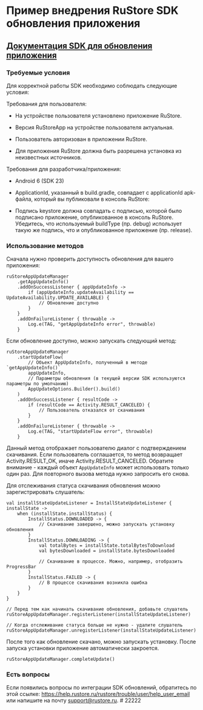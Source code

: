 # Пример внедрения RuStore SDK обновления приложения
## [Документация SDK для обновления приложения](https://help.rustore.ru/rustore/for_developers/developer-documentation/sdk_updates)

### Требуемые условия

Для корректной работы SDK необходимо соблюдать следующие условия:

Требования для пользователя:
- На устройстве пользователя установлено приложение RuStore.

- Версия RuStoreApp на устройстве пользователя актуальная.

- Пользователь  авторизован в приложении RuStore.
 
- Для приложения RuStore должна быть разрешена установка из неизвестных источников.

Требования для разработчика/приложения:

- Android 6 (SDK 23)

- ApplicationId, указанный в build.gradle, совпадает с applicationId apk-файла, который вы публиковали в консоль RuStore:

- Подпись keystore должна совпадать с подписью, которой было подписано приложение, опубликованное в консоль RuStore. Убедитесь, что используемый buildType (пр. debug) использует такую же подпись, что и опубликованное приложение (пр. release).

### Использование методов

Сначала нужно проверить доступность обновления для вашего приложения:

```
ruStoreAppUpdateManager
    .getAppUpdateInfo()
    .addOnSuccessListener { appUpdateInfo ->
        if (appUpdateInfo.updateAvailability == UpdateAvailability.UPDATE_AVAILABLE) {
            // Обновление доступно
        }
    }
    .addOnFailureListener { throwable ->
        Log.e(TAG, "getAppUpdateInfo error", throwable)
    }
```

Если обновление доступно, можно запускать следующий метод:

```
ruStoreAppUpdateManager
    .startUpdateFlow(
        // Объект AppUpdateInfo, полученный в методе `getAppUpdateInfo()`
        appUpdateInfo, 
        // Параметры обновления (в текущей версии SDK используются параметры по умолчанию)
        AppUpdateOptions.Builder().build()
    )
    .addOnSuccessListener { resultCode ->
        if (resultCode == Activity.RESULT_CANCELED) {
            // Пользователь отказался от скачивания
        }
    }
    .addOnFailureListener { throwable ->
        Log.e(TAG, "startUpdateFlow error", throwable)
    }
```

Данный метод отображает пользователю диалог с подтверждением скачивания. Если пользователь соглашается, то метод возвращает Activity.RESULT_OK, иначе Activity.RESULT_CANCELED.
Обратите внимание - каждый объект ``AppUpdateInfo`` может использовать только один раз. Для повторного вызова метода нужно запросить его снова.

Для отслеживания статуса скачивания обновления можно зарегистрировать слушатель:

```
val installStateUpdateListener = InstallStateUpdateListener { installState ->
    when (installState.installStatus) {
        InstallStatus.DOWNLOADED -> {
            // Скачивание завершено, можно запускать установку обновления
        }
        InstallStatus.DOWNLOADING -> {
            val totalBytes = installState.totalBytesToDownload
            val bytesDownloaded = installState.bytesDownloaded
            
            // Скачивание в процессе. Можно, например, отобразить ProgressBar
        }
        InstallStatus.FAILED -> {
            // В процессе скачивания возникла ошибка
        }
    }
}

// Перед тем как начинать скачивание обновления, добавьте слушатель
ruStoreAppUpdateManager.registerListener(installStateUpdateListener)

// Когда отслеживание статуса больше не нужно - удалите слушатель
ruStoreAppUpdateManager.unregisterListener(installStateUpdateListener)
```

После того как обновление скачано, можно запускать установку. После запуска установки приложение автоматически закроется.

```
ruStoreAppUpdateManager.completeUpdate()
```

### Есть вопросы
Если появились вопросы по интеграции SDK обновлений, обратитесь по этой ссылке:
https://help.rustore.ru/rustore/trouble/user/help_user_email
или напишите на почту support@rustore.ru.
#   2 2 2 2 2  
 